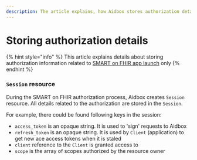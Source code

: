 ```yaml
---
description: The article explains, how Aidbox stores authorization details
---
```


# Storing authorization details

{% hint style="info" %}
This article explains details about storing authorization information related to [SMART on FHIR app launch](../how-to-guides/smart-on-fhir/smart-on-fhir-app-launch.md) only
{% endhint %}

### `Session` resource

During the SMART on FHIR authorization process, Aidbox creates `Session` resource. All details related to the authorization are stored in the `Session`.

For example, there could be found following keys in the session:

* `access_token` is an opaque string. It is used to 'sign' requests to Aidbox
* `refresh_token` is an opaque string. It is used by `Client` (application) to get new ace access tokens when it is staled
* `client` reference to the `Client` is granted access to
* `scope` is the array of scopes authorized by the resource owner
